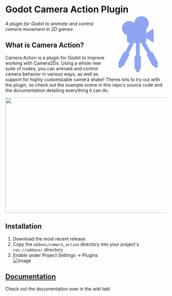 # Godot Camera Action Plugin <a href="url"><img src="https://github.com/Amethyst-szs/godot-camera-action/blob/main/icon-transparent.svg" align="right" height="180" width="180" ></a>
*A plugin for Godot to animate and control camera movement in 2D games*

## What is Camera Action?
Camera Action is a plugin for Godot to improve working with Camera2Ds. Using a whole new suite of nodes, you can animate and control camera behavior in various ways,
as well as support for highly customizable camera shake! Theres lots to try out with the plugin, so check out the example scene in this repo's source code
and the documentation detailing everything it can do.  

<a href="url"><img src="https://github.com/Amethyst-szs/godot-camera-action/assets/62185604/800cbf7a-b092-4112-bf54-d6a5c23d9b3e" align="center" height="360" width="640" ></a>

## Installation
1. Download the most recent release
2. Copy the `addons/camera_action` directory into your project's `res://addons/` directory
3. Enable under Project Settings -> Plugins  
![image](https://github.com/Amethyst-szs/godot-camera-action/assets/62185604/e61d6cd8-daa1-451d-800a-f2cd38b8ee77)

## [Documentation](https://github.com/Amethyst-szs/godot-camera-action/wiki)
Check out the documentation over in the wiki tab!
